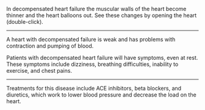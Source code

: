 In decompensated heart failure the muscular walls of the heart become thinner and the heart balloons out. See these changes by opening the heart (double-click).

---

<p style="justify-content:none">
A heart with decompensated failure is weak and has problems with contraction and pumping of blood.
</p>

Patients with decompensated heart failure will have symptoms, even at rest. These symptoms include dizziness, breathing difficulties, inability to exercise, and chest pains.

---

Treatments for this disease include ACE inhibitors, beta blockers, and diuretics, which work to lower blood pressure and decrease the load on the heart.
